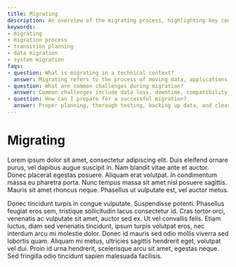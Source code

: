 ```yaml
---
title: Migrating
description: An overview of the migrating process, highlighting key considerations and best practices for a smooth transition.
keywords:
- migrating
- migration process
- transition planning
- data migration
- system migration
faqs:
- question: What is migrating in a technical context?
  answer: Migrating refers to the process of moving data, applications, or systems from one environment to another, often to improve performance or upgrade technology.
- question: What are common challenges during migration?
  answer: Common challenges include data loss, downtime, compatibility issues, and ensuring that all systems function correctly after migration.
- question: How can I prepare for a successful migration?
  answer: Proper planning, thorough testing, backing up data, and clear communication are essential for a successful migration process.
---
```

# Migrating

Lorem ipsum dolor sit amet, consectetur adipiscing elit. Duis eleifend ornare purus, vel dapibus augue suscipit in. Nam blandit vitae ante et auctor. Donec placerat egestas posuere. Aliquam erat volutpat. In condimentum massa eu pharetra porta. Nunc tempus massa sit amet nisl posuere sagittis. Mauris sit amet rhoncus neque. Phasellus ut vulputate est, vel auctor metus.

Donec tincidunt turpis in congue vulputate. Suspendisse potenti. Phasellus feugiat eros sem, tristique sollicitudin lacus consectetur id. Cras tortor orci, venenatis ac vulputate sit amet, auctor sed ex. Ut vel convallis felis. Etiam luctus, diam sed venenatis tincidunt, ipsum turpis volutpat eros, nec interdum arcu mi molestie dolor. Donec id mauris sed odio mollis viverra sed lobortis quam. Aliquam mi metus, ultricies sagittis hendrerit eget, volutpat vel dui. Proin id urna hendrerit, scelerisque arcu sit amet, egestas neque. Sed fringilla odio tincidunt sapien malesuada facilisis.

